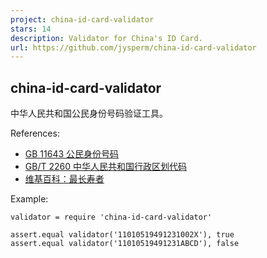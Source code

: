```yaml
---
project: china-id-card-validator
stars: 14
description: Validator for China's ID Card.
url: https://github.com/jysperm/china-id-card-validator
---
```


## china-id-card-validator
中华人民共和国公民身份号码验证工具。

References:

* [GB 11643 公民身份号码](http://zh.wikisource.org/wiki/GB_11643-1999_%E5%85%AC%E6%B0%91%E8%BA%AB%E4%BB%BD%E5%8F%B7%E7%A0%81)
* [GB/T 2260 中华人民共和国行政区划代码](http://www.stats.gov.cn/tjsj/tjbz/xzqhdm/201401/t20140116_501070.html)
* [维基百科：最长寿者](http://zh.wikipedia.org/wiki/%E6%9C%80%E5%B9%B4%E9%95%B7%E8%80%85)

Example:

    validator = require 'china-id-card-validator'

    assert.equal validator('11010519491231002X'), true
    assert.equal validator('11010519491231ABCD'), false

